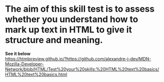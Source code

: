 # The aim of this skill test is to assess whether you understand how to mark up text in HTML to give it structure and meaning.
<strong>See it below</strong><br>
https://htmlpreview.github.io/?https://github.com/alexandre-j-dev/MDN-Mozilla-Developer-Network/blob/HTML/Test%20your%20skills:%20HTML%20text%20basics/HTML%20text%20basics.html
